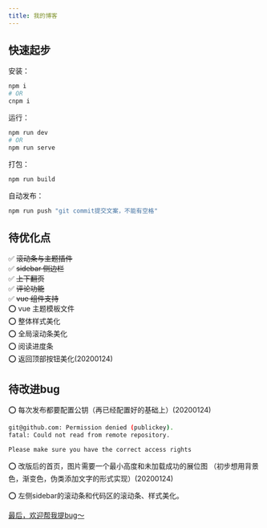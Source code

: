 ```yaml
---
title: 我的博客
---
```

## 快速起步

安装：

```bash
npm i
# OR
cnpm i
```

运行：

```bash
npm run dev
# OR
npm run serve
```

打包：

```bash
npm run build
```

自动发布：

```bash
npm run push "git commit提交文案，不能有空格"
```

## 待优化点

:white_check_mark: ~~滚动条与主题插件~~  
:white_check_mark: ~~sidebar 侧边栏~~  
:white_check_mark: ~~上下翻页~~  
:white_check_mark: ~~评论功能~~  
:white_check_mark: ~~vue 组件支持~~  
:o: vue 主题模板文件  
:o: 整体样式美化  
:o: 全局滚动条美化  
:o: 阅读进度条  
:o: 返回顶部按钮美化(20200124)

## 待改进bug
:o: 每次发布都要配置公钥（再已经配置好的基础上）(20200124)
```bash
git@github.com: Permission denied (publickey).
fatal: Could not read from remote repository.

Please make sure you have the correct access rights
```
:o: 改版后的首页，图片需要一个最小高度和未加载成功的展位图
（初步想用背景色，渐变色，伪类添加文字的形式实现）(20200124)

:o: 左侧sidebar的滚动条和代码区的滚动条、样式美化。

[最后，欢迎帮我提bug～]()

<Vssue title="【About】我的博客" />